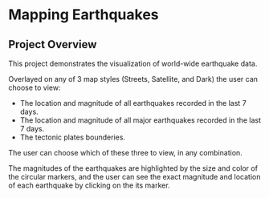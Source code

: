 # Mapping Earthquakes

## Project Overview

This project demonstrates the visualization of world-wide earthquake data.  

Overlayed on any of 3 map styles (Streets, Satellite, and Dark) the user can choose to view:

- The location and magnitude of all earthquakes recorded in the last 7 days.
- The location and magnitude of all major earthquakes recorded in the last 7 days.
- The tectonic plates bounderies.  

The user can choose which of these three to view, in any combination.

The magnitudes of the earthquakes are highlighted by the size and color of the circular markers, and the user can see the exact magnitude and location of each earthquake by clicking on the its marker.
